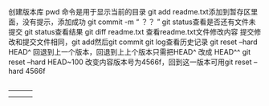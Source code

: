 创建版本库
pwd 命令是用于显示当前的目录
git add readme.txt添加到暂存区里面，没有提示，添加成功
git commit -m “  ？？ ”
git status查看是否还有文件未提交
git status查看结果
git diff readme.txt 查看readme.txt文件修改内容
提交修改和提交文件相同，git add然后git commit
git log查看历史记录
git reset  –hard HEAD^ 回退到上一个版本，回退到上上个版本只需把HEAD^ 改成 HEAD^^ 
git reset  –hard HEAD~100
改变内容版本号为4566f，回到这一版本可用git reset  –hard 4566f





```matlab

```

|      |      |      |
| ---- | ---- | ---- |
|      |      |      |
|      |      |      |

